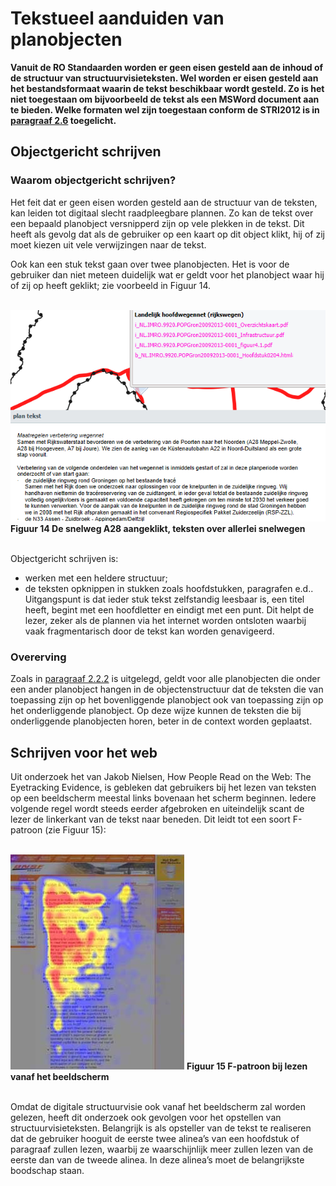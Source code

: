 # Tekstueel aanduiden van planobjecten

**Vanuit de RO Standaarden worden er geen eisen gesteld aan de inhoud of de
structuur van structuurvisieteksten. Wel worden er eisen gesteld aan het
bestandsformaat waarin de tekst beschikbaar wordt gesteld. Zo is het niet
toegestaan om bijvoorbeeld de tekst als een MSWord document aan te bieden. Welke
formaten wel zijn toegestaan conform de STRI2012 is in [paragraaf 2.6](#resultaat) toegelicht.**

## Objectgericht schrijven

### Waarom objectgericht schrijven?  
Het feit dat er geen eisen worden gesteld aan de structuur van de teksten, kan
leiden tot digitaal slecht raadpleegbare plannen. Zo kan de tekst over een
bepaald planobject versnipperd zijn op vele plekken in de tekst. Dit heeft als
gevolg dat als de gebruiker op een kaart op dit object klikt, hij of zij moet
kiezen uit vele verwijzingen naar de tekst.

Ook kan een stuk tekst gaan over twee planobjecten. Het is voor de gebruiker dan
niet meteen duidelijk wat er geldt voor het planobject waar hij of zij op heeft
geklikt; zie voorbeeld in Figuur 14.
<br/><br/>

![](media/2b037bdd7f15856713397b9df520dfb9.png)
**Figuur 14 De snelweg A28 aangeklikt, teksten over allerlei snelwegen**
<br/><br/>

Objectgericht schrijven is:  
-   werken met een heldere structuur;
-   de teksten opknippen in stukken zoals hoofdstukken, paragrafen e.d..
Uitgangspunt is dat ieder stuk tekst zelfstandig leesbaar is, een titel heeft,
begint met een hoofdletter en eindigt met een punt. Dit helpt de lezer, zeker
als de plannen via het internet worden ontsloten waarbij vaak fragmentarisch
door de tekst kan worden genavigeerd.

### Overerving  
Zoals in [paragraaf 2.2.2](#wat-betekent-een-verbinding-in-de-objectenstructuur) is uitgelegd, geldt voor alle planobjecten die onder
een ander planobject hangen in de objectenstructuur dat de teksten die van
toepassing zijn op het bovenliggende planobject ook van toepassing zijn op het
onderliggende planobject. Op deze wijze kunnen de teksten die bij onderliggende
planobjecten horen, beter in de context worden geplaatst.

## Schrijven voor het web  
Uit onderzoek het van Jakob Nielsen, How People Read on the Web: The Eyetracking Evidence,  is gebleken dat gebruikers bij het lezen van teksten op een
beeldscherm meestal links bovenaan het scherm beginnen. Iedere volgende regel
wordt steeds eerder afgebroken en uiteindelijk scant de lezer de linkerkant van
de tekst naar beneden. Dit leidt tot een soort F-patroon (zie Figuur 15):
<br/><br/>

![](media/5ed650b3c5f75292d6768acbdff02ae0.jpg)
**Figuur 15 F-patroon bij lezen vanaf het beeldscherm**
<br/><br/>

Omdat de digitale structuurvisie ook vanaf het beeldscherm zal worden gelezen,
heeft dit onderzoek ook gevolgen voor het opstellen van structuurvisieteksten.
Belangrijk is als opsteller van de tekst te realiseren dat de gebruiker hooguit
de eerste twee alinea’s van een hoofdstuk of paragraaf zullen lezen, waarbij ze
waarschijnlijk meer zullen lezen van de eerste dan van de tweede alinea. In deze
alinea’s moet de belangrijkste boodschap staan.

